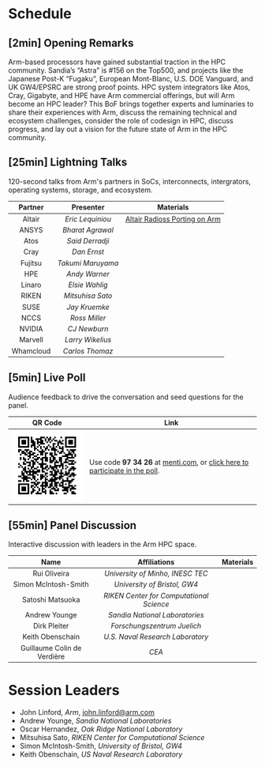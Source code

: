 # Schedule

## [2min] Opening Remarks

Arm-based processors have gained substantial traction in the HPC community. Sandia’s “Astra” is #156 on the Top500, and projects like the Japanese Post-K “Fugaku”, European Mont-Blanc, U.S. DOE Vanguard, and UK GW4/EPSRC are strong proof points. HPC system integrators like Atos, Cray, Gigabyte, and HPE have Arm commercial offerings, but will Arm become an HPC leader? This BoF brings together experts and luminaries to share their experiences with Arm, discuss the remaining technical and ecosystem challenges, consider the role of codesign in HPC, discuss progress, and lay out a vision for the future state of Arm in the HPC community.

## [25min] Lightning Talks

120-second talks from Arm's partners in SoCs, interconnects, intergrators, operating systems, storage, and ecosystem.

  Partner | Presenter | Materials
  :-----: | :-------: | :-------:
  Altair | _Eric Lequiniou_ | [Altair Radioss Porting on Arm](https://github.com/jlinford/sc19-bof/raw/master/Altair%20Radioss%20on%20ARM%20eric%20lequiniou%20-%20BOF%20-%20%20final.pdf)
  ANSYS | _Bharat Agrawal_
  Atos | _Said Derradji_
  Cray | _Dan Ernst_
  Fujitsu | _Takumi Maruyama_
  HPE | _Andy Warner_
  Linaro | _Elsie Wahlig_
  RIKEN | _Mitsuhisa Sato_
  SUSE | _Jay Kruemke_
  NCCS | _Ross Miller_
  NVIDIA | _CJ Newburn_
  Marvell | _Larry Wikelius_
  Whamcloud | _Carlos Thomaz_

## [5min] Live Poll

Audience feedback to drive the conversation and seed questions for the panel.

   QR Code | Link
   ------- | ----
   <img src="QR.png" alt="QR Code" width="200"/> | Use code **97 34 26** at [menti.com](http://www.menti.com), or [click here to participate in the poll](https://www.menti.com/ee43i2m7pr).

  
## [55min] Panel Discussion

Interactive discussion with leaders in the Arm HPC space.

  Name | Affiliations | Materials
  :--: | :----------: | :-------:
  Rui Oliveira | _University of Minho, INESC TEC_ | 
  Simon McIntosh-Smith | _University of Bristol, GW4_ | 
  Satoshi Matsuoka | _RIKEN Center for Computational Science_ | 
  Andrew Younge | _Sandia National Laboratories_ | 
  Dirk Pleiter | _Forschungszentrum Juelich_ | 
  Keith Obenschain | _U.S. Naval Research Laboratory_ | 
  Guillaume Colin de Verdière | _CEA_ | 

# Session Leaders

 * John Linford, _Arm_, <john.linford@arm.com>
 * Andrew Younge, _Sandia National Laboratories_
 * Oscar Hernandez, _Oak Ridge National Laboratory_
 * Mitsuhisa Sato, _RIKEN Center for Computational Science_
 * Simon McIntosh-Smith, _University of Bristol, GW4_
 * Keith Obenschain, _US Naval Research Laboratory_

